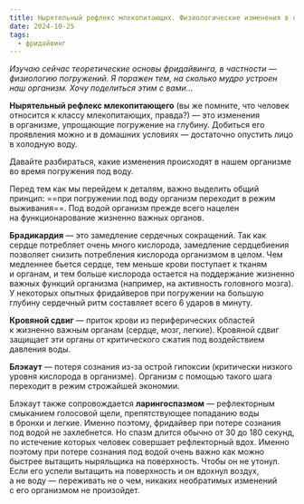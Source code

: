 ```yaml
---
title: Нырятельный рефлекс млекопитающих. Физиологические изменения в организме при погружении на глубину
date: 2024-10-25
tags:
  - фридайвинг
---
```


_Изучаю сейчас теоретические основы фридайвинга, в частности — физиологию погружений. Я поражен тем, на сколько мудро устроен наш организм. Хочу поделиться этим с вами..._

**Нырятельный рефлекс млекопитающего** (вы же помните, что человек относится к классу млекопитающих, правда?) — это изменения в организме, упрощающие погружение на глубину. Добиться его проявления можно и в домашних условиях — достаточно опустить лицо в холодную воду.

Давайте разбираться, какие изменения происходят в нашем организме во время погружения под воду.

Перед тем как мы перейдем к деталям, важно выделить общий принцип: ==при погружении под воду организм переходит в режим выживания==. Под водой организм прежде всего нацелен на функционарование жизненно важных органов.

**Брадикардия** — это замедление сердечных сокращений. Так как сердце потребляет очень много кислорода, замедление сердцебиения позволяет снизить потребления кислорода организмом в целом. Чем медленнее бьется сердце, тем меньше крови поступает к тканям и органам, и тем больше кислорода остается на поддержание жизненно важных функций организма (например, на активность головного мозга). У некоторых опытных фридайверов при погружении на большую глубину сердечный ритм составляет всего 6 ударов в минуту.

**Кровяной сдвиг** — приток крови из периферических областей к жизненно важным органам (сердце, мозг, легкие). Кровяной сдвиг защищает эти органы от критического сжатия под воздействием давления воды.

**Блэкаут** — потеря сознания из-за острой гипоксии (критически низкого уровня кислорода в организме). Организм с помощью такого шага переходит в режим строжайшей экономии.

Блэкаут также сопровождается **ларингоспазмом** — рефлекторным смыканием голосовой щели, препятствующее попаданию воды в бронхи и легкие. Именно поэтому, фридайвер при потере сознания под водой не захлебнется. Но спазм длится обычно от 30 до 180 секунд, по истечение которых человек совершает рефлекторный вдох. Именно поэтому при потере сознания под водой очень важно как можно быстрее вытащить ныряльщика на поверхность. Чтобы он не утонул. Если его успели вытащить на поверхность и он вдохнул воздух, а не воду — переживать не о чем, никаких необратимых изменений с его организмом не произойдет.
